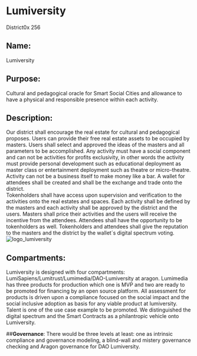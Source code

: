 # Lumiversity
District0x 256
## **Name**: 
Lumiversity

## **Purpose**: 
Cultural and pedagogical oracle for Smart Social Cities and allowance to have a physical and responsible presence within each activity.

## **Description**: 
Our district shall encourage the real estate for cultural and pedagogical proposes. Users can provide their free real estate assets to be occupied by masters. Users shall select and approved the ideas of the masters and all parameters to be accomplished. Any activity must have a social component and can not be activities for profits exclusivity, in other words the activity must provide personal development such as educational deployment as master class or entertainment deployment such as theatre or micro-theatre. Activity can not be a business itself to make money like a bar. A wallet for attendees shall be created and shall be the exchange and trade onto the district.  
Tokenholders shall have access upon supervision and verification to the activities onto the real estates and spaces. Each activity shall be defined by the masters and each activity shall be approved by the district and the users. Masters shall price their activities and the users will receive the incentive from the attendees. Attendees shall have the opportunity to be tokenholders as well. 
Tokenholders and attendees shall give the reputation to the masters and the district by the wallet´s digital spectrum voting.
![logo_lumiversity](https://user-images.githubusercontent.com/37745632/38458513-6203052c-3a9f-11e8-9f56-0cc0f23434f9.jpg)

## **Compartments**:
Lumiversity is designed with four compartments: LumiSapiens/Lumitrust/Lumimedia/DAO-Lumiversity at aragon.
Lumimedia has three products for production which one is MVP and two are ready to be promoted for financing by an open source platform.
All assessment for products is driven upon a compliance focused on the social impact and the social inclusive adoption as basis for any viable product at lumiversity.
Talent is one of the use case example to be promoted. We distinguished the digital spectrum and the Smart Contracts as a philantropic vehicle onto Lumiversity.

##**Governance**:
There would be three levels at least: one as intrinsic compliance and governance modeling, a blind-wall and mistery governance checking and Aragon governance for DAO Lumiversity. 
